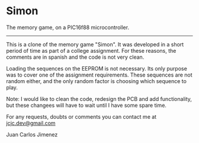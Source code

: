 Simon
=====

The memory game, on a PIC16f88 microcontroller.
______

This is a clone of the memory game "Simon". It was developed in a short period of time as part of a college assignment. For these reasons, the comments are in spanish and the code is not very clean.

Loading the sequences on the EEPROM is not necessary. Its only purpose was to cover one of the assignment requirements. 
These sequences are not random either, and the only random factor is choosing which sequence to play.

Note: I would like to clean the code, redesign the PCB and add functionality, but these changees will have to wait until I have some spare time.

For any requests, doubts or comments you can contact me at jcjc.dev@gmail.com

Juan Carlos Jimenez
